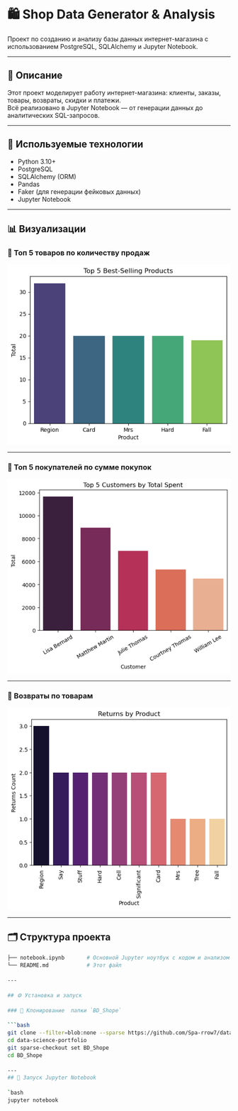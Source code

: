 # 🛍️ Shop Data Generator & Analysis

Проект по созданию и анализу базы данных интернет-магазина с использованием PostgreSQL, SQLAlchemy и Jupyter Notebook.

---

## 📌 Описание

Этот проект моделирует работу интернет-магазина: клиенты, заказы, товары, возвраты, скидки и платежи.  
Всё реализовано в Jupyter Notebook — от генерации данных до аналитических SQL-запросов.

---

## 🧰 Используемые технологии

- Python 3.10+
- PostgreSQL
- SQLAlchemy (ORM)
- Pandas
- Faker (для генерации фейковых данных)
- Jupyter Notebook

---

## 📊 Визуализации

### 📌 Топ 5 товаров по количеству продаж
![top5_products](images/top5_products.png)

---

### 📌 Топ 5 покупателей по сумме покупок
![top_customers](images/top_customers.png)

---

### 🔄 Возвраты по товарам
![returns](images/returns.png)


---


## 🗂 Структура проекта

```bash
├── notebook.ipynb       # Основной Jupyter ноутбук с кодом и анализом
└── README.md            # Этот файл

---

## ⚙️ Установка и запуск

### 🔄 Клонирование  папки `BD_Shope`

```bash
git clone --filter=blob:none --sparse https://github.com/Spa-rrow7/data-science-portfolio.git
cd data-science-portfolio
git sparse-checkout set BD_Shope
cd BD_Shope

---
## 🚀 Запуск Jupyter Notebook

`bash
jupyter notebook
